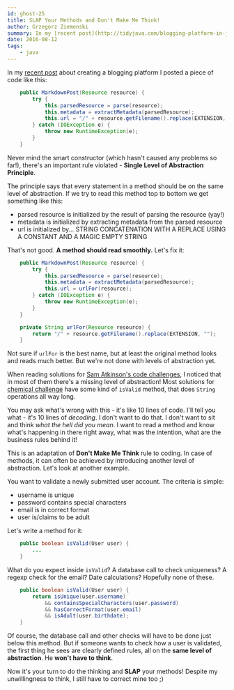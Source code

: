 ```yaml
---
id: ghost-25
title: SLAP Your Methods and Don't Make Me Think!
author: Grzegorz Ziemonski
summary: In my [recent post](http://tidyjava.com/blogging-platform-in-java-3/) about creating a blogging platform I posted a piece of code like this:
date: 2016-08-12
tags:
    - java
---
```

In my [recent post](http://tidyjava.com/blogging-platform-in-java-3/) about creating a blogging platform I posted a piece of code like this:

```java
    public MarkdownPost(Resource resource) {
        try {
            this.parsedResource = parse(resource);
            this.metadata = extractMetadata(parsedResource);
            this.url = "/" + resource.getFilename().replace(EXTENSION, "");
        } catch (IOException e) {
            throw new RuntimeException(e);
        }
    }
```

Never mind the smart constructor (which hasn't caused any problems so far!), there's an important rule violated - **Single Level of Abstraction Principle**.

The principle says that every statement in a method should be on the same level of abstraction. If we try to read this method top to bottom we get something like this:

* parsed resource is initialized by the result of parsing the resource (yay!)
* metadata is initialized by extracting metadata from the parsed resource
* url is initialized by... STRING CONCATENATION WITH A REPLACE USING A CONSTANT AND A MAGIC EMPTY STRING

That's not good. **A method should read smoothly.** Let's fix it:

```java
    public MarkdownPost(Resource resource) {
        try {
            this.parsedResource = parse(resource);
            this.metadata = extractMetadata(parsedResource);
            this.url = urlFor(resource);
        } catch (IOException e) {
            throw new RuntimeException(e);
        }
    }

    private String urlFor(Resource resource) {
        return "/" + resource.getFilename().replace(EXTENSION, "");
    }
```

Not sure if `urlFor` is the best name, but at least the original method looks and reads much better. But we're not done with levels of abstraction yet.

When reading solutions for [Sam Atkinson's code challenges](https://dzone.com/users/1338295/samberic.html), I noticed that in most of them there's a missing level of abstraction! Most solutions for [chemical challenge](https://dzone.com/articles/java-code-challenge-chemical-symbol-naming-part-on) have some kind of `isValid` method, that does `String` operations all way long.

You may ask what's wrong with this - it's like 10 lines of code. I'll tell you what - it's 10 lines of *decoding*. I don't want to do that. I don't want to sit and think *what the hell did you mean*. I want to read a method and know what's happening in there right away, what was the intention, what are the business rules behind it!

This is an adaptation of **Don't Make Me Think** rule to coding. In case of methods, it can often be achieved by introducing another level of abstraction. Let's look at another example.

You want to validate a newly submitted user account. The criteria is simple:

* username is unique
* password contains special characters
* email is in correct format
* user is/claims to be adult

Let's write a method for it:

```java
    public boolean isValid(User user) {
        ...
    }
```

What do you expect inside `isValid`? A database call to check uniqueness? A regexp check for the email? Date calculations? Hopefully none of these.

```java
    public boolean isValid(User user) {
        return isUnique(user.username)
            && containsSpecialCharacters(user.password)
            && hasCorrectFormat(user.email)
            && isAdult(user.birthdate);
    }
```

Of course, the database call and other checks will have to be done just below this method. But if someone wants to check how a user is validated, the first thing he sees are clearly defined rules, all on the **same level of abstraction**. He **won't have to think**.

Now it's your turn to do the thinking and **SLAP** your methods! Despite my unwillingness to think, I still have to correct mine too ;)